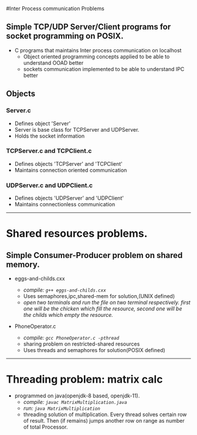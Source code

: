 #Inter Process communication Problems 
## Simple TCP/UDP Server/Client programs for socket programming on POSIX.

- C programs that maintains Inter process communication on localhost
  * Object oriented programming concepts applied to be able to understand OOAD better
  * sockets communication implemented to be able to understand IPC better

## Objects
### Server.c
- Defines object 'Server'
- Server is base class for TCPServer and UDPServer.
- Holds the socket information

### TCPServer.c and TCPClient.c
- Defines objects 'TCPServer' and 'TCPClient'
- Maintains connection oriented communication

### UDPServer.c and UDPClient.c
- Defines objects 'UDPServer' and 'UDPClient'
- Maintains connectionless communication

***

# Shared resources problems.
## Simple Consumer-Producer problem on shared memory.
* eggs-and-childs.cxx
  * _compile: `g++ eggs-and-childs.cxx`_
  * Uses semaphores,ipc,shared-mem for solution,(UNIX defined)
  * _open two terminals and run the file on two terminal respectively.
  first one will be the chicken which fill the resource,
second one will be the childs which empty the resource._

* PhoneOperator.c
  * _compile: `gcc PhoneOperator.c -pthread`_
  * sharing problem on restricted-shared resources
  * Uses threads and semaphores for solution(POSIX defined)

***

# Threading problem: matrix calc
- programmed on java(openjdk-8 based, openjdk-11).
  * _compile: `javac MatrixMultiplication.java`_
  * _run:      `java MatrixMultiplication`_
  * threading solution of multiplication. Every thread solves certain row of result. Then (if remains) jumps another row on range as number of total Processor.
